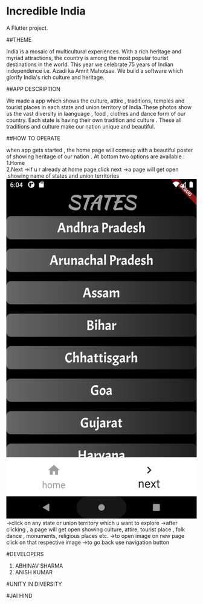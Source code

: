 # Incredible India 

A  Flutter project.

##THEME

India is a mosaic of multicultural experiences. With a rich heritage and myriad attractions, the country is among the most popular tourist destinations in the world. This year we celebrate 75 years of Indian independence i.e. Azadi ka Amrit Mahotsav. We  build a software which glorify India's rich culture and heritage.

##APP DESCRIPTION

We made a app which shows the culture, attire , traditions, temples and tourist places in each state and union territory of India.These photos show us the vast diversity in laanguage , food , clothes and dance form of our country. Each state is having their own tradition and culture . These all traditions and culture make our nation unique and beautiful.

##HOW TO OPERATE 

when app gets started , the home page will comeup with a beautiful poster of showing heritage of our nation . At bottom two options are available : 
1.Home  
2.Next 
->if u r already at home page,click next 
->a page will get open ,showing name of states and union territories ![](images/a1.png)
->click on any state or union territory which u want to explore
->after clicking , a page will get open showing culture, attire, tourist place , folk dance , monuments, religious places etc.
->to open image on new page click on that respective image 
->to go back use navigation button

#DEVELOPERS
1. ABHINAV SHARMA 
2. ANISH KUMAR

#UNITY IN DIVERSITY

#JAI HIND


